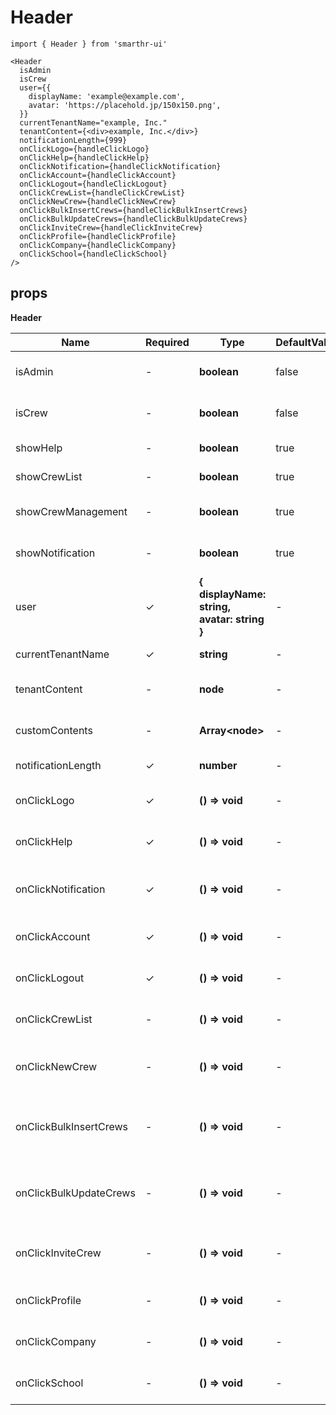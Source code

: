 # Header

```tsx
import { Header } from 'smarthr-ui'
```

```tsx
<Header
  isAdmin
  isCrew
  user={{
    displayName: 'example@example.com',
    avatar: 'https://placehold.jp/150x150.png',
  }}
  currentTenantName="example, Inc."
  tenantContent={<div>example, Inc.</div>}
  notificationLength={999}
  onClickLogo={handleClickLogo}
  onClickHelp={handleClickHelp}
  onClickNotification={handleClickNotification}
  onClickAccount={handleClickAccount}
  onClickLogout={handleClickLogout}
  onClickCrewList={handleClickCrewList}
  onClickNewCrew={handleClickNewCrew}
  onClickBulkInsertCrews={handleClickBulkInsertCrews}
  onClickBulkUpdateCrews={handleClickBulkUpdateCrews}
  onClickInviteCrew={handleClickInviteCrew}
  onClickProfile={handleClickProfile}
  onClickCompany={handleClickCompany}
  onClickSchool={handleClickSchool}
/>
```

## props

**Header**

| Name                   | Required | Type                                            | DefaultValue | Description                                 |
| ---------------------- | -------- | ----------------------------------------------- | ------------ | ------------------------------------------- |
| isAdmin                | -        | **boolean**                                     | false        | Whether viewer is admin.                    |
| isCrew                 | -        | **boolean**                                     | false        | Whether viewer is crew.                     |
| showHelp               | -        | **boolean**                                     | true         | Show help button.                           |
| showCrewList           | -        | **boolean**                                     | true         | Show crew list button.                      |
| showCrewManagement     | -        | **boolean**                                     | true         | Show crew management dropdown.              |
| showNotification       | -        | **boolean**                                     | true         | Show notification counter.                  |
| user                   | ✓        | **{ displayName: string,<br> avatar: string }** | -            | Viewer's user information.                  |
| currentTenantName      | ✓        | **string**                                      | -            | Current tenant name.                        |
| tenantContent          | -        | **node**                                        | -            | The content of tenant name area.            |
| customContents         | -        | **Array\<node\>**                               | -            | Additional custom contents.                 |        |
| notificationLength     | ✓        | **number**                                      | -            | Number of notifications.                    |
| onClickLogo            | ✓        | **() => void**                                  | -            | Fires when the logo clicked.                |
| onClickHelp            | ✓        | **() => void**                                  | -            | Fires when the help clicked.                |
| onClickNotification    | ✓        | **() => void**                                  | -            | Fires when the notifications clicked.       |
| onClickAccount         | ✓        | **() => void**                                  | -            | Fires when the account clicked.             |
| onClickLogout          | ✓        | **() => void**                                  | -            | Fires when the logout clicked.              |
| onClickCrewList        | -        | **() => void**                                  | -            | Fires when the [crew list] clicked.         |
| onClickNewCrew         | -        | **() => void**                                  | -            | Fires when the [new crew] clicked.          |
| onClickBulkInsertCrews | -        | **() => void**                                  | -            | Fires when the [bulk insert crews] clicked. |
| onClickBulkUpdateCrews | -        | **() => void**                                  | -            | Fires when the [bulk update crews] clicked. |
| onClickInviteCrew      | -        | **() => void**                                  | -            | Fires when the [invite crew] clicked.       |
| onClickProfile         | -        | **() => void**                                  | -            | Fires when the profile clicked.             |
| onClickCompany         | -        | **() => void**                                  | -            | Fires when the company clicked.             |
| onClickSchool          | -        | **() => void**                                  | -            | Fires when the school clicked.              |
